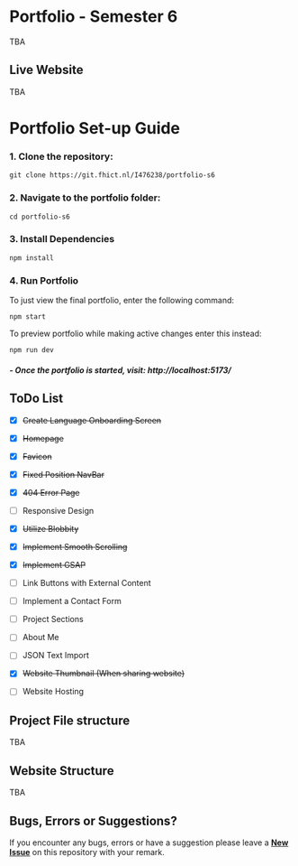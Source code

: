 # Portfolio - Semester 6

TBA

## Live Website

TBA


# Portfolio Set-up Guide

### 1. Clone the repository:
```
git clone https://git.fhict.nl/I476238/portfolio-s6
```
### 2. Navigate to the portfolio folder:

```
cd portfolio-s6
```

### 3. Install Dependencies

```
npm install
```
### 4. Run Portfolio

To just view the final portfolio, enter the following command:

```
npm start
```

To preview portfolio while making active changes enter this instead:

```
npm run dev
```



##### - Once the portfolio is started, visit: http://localhost:5173/


## ToDo List
- [X] ~~Create Language Onboarding Screen~~
- [X] ~~Homepage~~
- [X] ~~Favicon~~
- [X] ~~Fixed Position NavBar~~
- [X] ~~404 Error Page~~
- [ ] Responsive Design
- [X] ~~Utilize Blobbity~~
- [X] ~~Implement Smooth Scrolling~~
- [x] ~~Implement GSAP~~
- [ ] Link Buttons with External Content
- [ ] Implement a Contact Form
- [ ] Project Sections
- [ ] About Me
- [ ] JSON Text Import
- [X] ~~Website Thumbnail (When sharing website)~~
- [ ] Website Hosting


## Project File structure

TBA

## Website Structure

TBA

## Bugs, Errors or Suggestions?

If you encounter any bugs, errors or have a suggestion please leave a **[New Issue](https://git.fhict.nl/I476238/portfolio-s6/-/issues/new)** on this repository with your remark.
